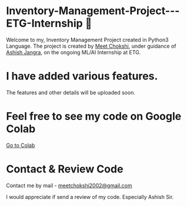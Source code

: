 # Inventory-Management-Project---ETG-Internship 🚀
Welcome to my, Inventory Management Project created in Python3 Language.
The project is created by [Meet Chokshi](https://github.com/MeetChokshi2002), under guidance of [Ashish Jangra](https://github.com/AshishJangra27), on the ongoing ML/AI Internship at ETG. 

# I have added various features.
The features and other details will be uploaded soon.

# Feel free to see my code on Google Colab
[Go to Colab](https://colab.research.google.com/drive/1KGcUuTvZLhr_I7w0GsKQJuok5P9miGZO?usp=sharing)

# Contact & Review Code
Contact me by mail - meetchokshi2002@gmail.com

I would appreciate if send a review of my code. Especially Ashish Sir.

